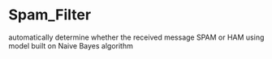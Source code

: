 # Spam_Filter
automatically determine whether the received message SPAM or HAM using model built on Naive Bayes algorithm
